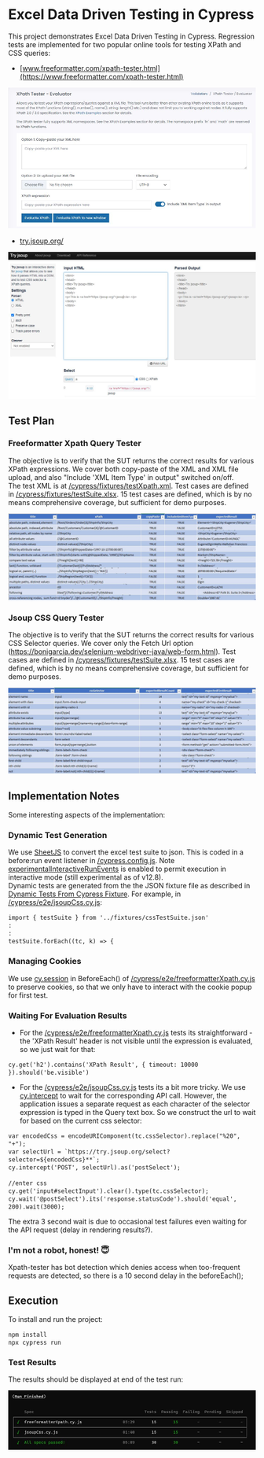 # Excel Data Driven Testing in Cypress

This project demonstrates Excel Data Driven Testing in Cypress. Regression tests are implemented for two popular online tools for testing XPath and CSS queries:

- [www.freeformatter.com/xpath-tester.html](https://www.freeformatter.com/xpath-tester.html)  
  
![xpath-tester](/images/xpath-tester.JPG)

- [try.jsoup.org/](https://try.jsoup.org/)  
  
![jsoup](/images/jsoup.JPG)


## Test Plan
### Freeformatter Xpath Query Tester

The objective is to verify that the SUT returns the correct results for various XPath expressions. We cover both copy-paste of the XML and XML file upload, and also "Include 'XML Item Type' in output" switched on/off.  
The test XML is at [/cypress/fixtures/testXpath.xml](/cypress/fixtures/testXpath.xml).
Test cases are defined in [/cypress/fixtures/testSuite.xlsx](/cypress/fixtures/testSuite.xlsx).
15 test cases are defined, which is by no means comprehensive coverage, but sufficient for demo purposes.
  
![excel-xpath](/images/excel-xpath.JPG)

### Jsoup CSS Query Tester
The objective is to verify that the SUT returns the correct results for various CSS Selector queries. We cover only the Fetch Url option (https://bonigarcia.dev/selenium-webdriver-java/web-form.html).
Test cases are defined in [/cypress/fixtures/testSuite.xlsx](/cypress/fixtures/testSuite.xlsx).
15 test cases are defined, which is by no means comprehensive coverage, but sufficient for demo purposes.
  
![excel-css](/images/excel-css.JPG)

## Implementation Notes
Some interesting aspects of the implementation:  
### Dynamic Test Generation
We use [SheetJS](https://www.npmjs.com/package/xlsx) to convert the excel test suite to json. This is coded in a before:run event listener in  [/cypress.config.js](/cypress.config.js). Note [experimentalInteractiveRunEvents](https://docs.cypress.io/guides/references/experiments) is enabled to permit execution in interactive mode (still experimental as of v12.8).  
Dynamic tests are generated from the the JSON fixture file as described in [Dynamic Tests From Cypress Fixture](https://glebbahmutov.com/blog/dynamic-tests-from-fixture/). 
For example, in [/cypress/e2e/jsoupCss.cy.js](/cypress/e2e/jsoupCss.cy.js):  
```
import { testSuite } from '../fixtures/cssTestSuite.json'
:
:
testSuite.forEach((tc, k) => {

```

### Managing Cookies
We use [cy.session](https://docs.cypress.io/api/commands/session) in BeforeEach() of [/cypress/e2e/freeformatterXpath.cy.js](/cypress/e2e/freeformatterXpath.cy.js) to preserve cookies, so that we only have to interact with the cookie popup for first test.

### Waiting For Evaluation Results
- For the [/cypress/e2e/freeformatterXpath.cy.js](/cypress/e2e/freeformatterXpath.cy.js) tests its straightforward - the 'XPath Result' header is not visible until the expression is evaluated, so we just wait for that:
```
cy.get('h2').contains('XPath Result', { timeout: 10000 }).should('be.visible')
```

- For the [/cypress/e2e/jsoupCss.cy.js](/cypress/e2e/jsoupCss.cy.js) tests its a bit more tricky. We use [cy.intercept](https://docs.cypress.io/api/commands/intercept) to wait for the corresponding API call. However, the application issues a separate request as each character of the selector expression is typed in the Query text box. So we construct the url to wait for based on the current css selector:
```
var encodedCss = encodeURIComponent(tc.cssSelector).replace("%20", "+");
var selectUrl = `https://try.jsoup.org/select?selector=${encodedCss}**`;
cy.intercept('POST', selectUrl).as('postSelect');

//enter css
cy.get('input#selectInput').clear().type(tc.cssSelector);
cy.wait('@postSelect').its('response.statusCode').should('equal', 200).wait(3000);
```
The extra 3 second wait is due to occasional test failures even waiting for the API request (delay in rendering results?).

### I'm not a robot, honest! :innocent:
Xpath-tester has bot detection which denies access when too-frequent requests are detected, so there is a 10 second delay in the beforeEach();

## Execution
To install and run the project:
```
npm install
npx cypress run
```

### Test Results
The results should be displayed at end of the test run: 
   
![run finished](/images/run-finished.JPG)

